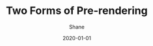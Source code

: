 ---
title: 'Two Forms of Pre-rendering'
thumbnails: '["https://raw.githubusercontent.com/Yhuang4881/cms-content-stage/main/content/resources/images/1647038179048-1907-858-7.%E5%A4%AA%E5%AD%90%E8%8A%B1%E5%8D%9A.jpg","https://raw.githubusercontent.com/Yhuang4881/cms-content-stage/main/content/resources/images/0-5184-3888-scenery.jpg"]'
author: 'Shane'
date: '2020-01-01'
content: '<p>Next.js has two forms of pre-rendering: **Static Generation** and **Server-side Rendering**. The difference is in **when** it generates the HTML for a page.  - **Static Generation** is the pre-rendering method that generates the HTML at **build time**. The pre-rendered HTML is then _reused_ on each request. - **Server-side Rendering** is the pre-rendering method that generates the HTML on **each request**.  Importantly, Next.js lets you **choose** which pre-rendering form to use for each page. You can create a "hybrid" Next.js app by using Static Generation for most pages and using Server-side Rendering for others.</p>
'
---